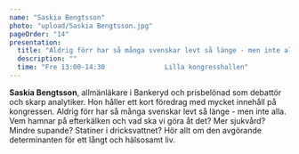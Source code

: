 ```yaml
---
name: "Saskia Bengtsson"
photo: "upload/Saskia Bengtsson.jpg"
pageOrder: "14"
presentation:
  title: "Aldrig förr har så många svenskar levt så länge - men inte alla."
  description: ""
  time: "Fre 13:00-14:30               Lilla kongresshallen"
---
```

**Saskia Bengtsson**, allmänläkare i Bankeryd och prisbelönad som debattör och skarp analytiker. Hon håller ett kort föredrag med mycket innehåll på kongressen.
Aldrig förr har så många svenskar levt så länge - men inte alla. Vem hamnar på efterkälken och vad ska vi göra åt det? Mer sjukvård? Mindre supande? Statiner i dricksvattnet? Hör allt om den avgörande determinanten för ett långt och hälsosamt liv.